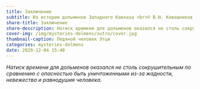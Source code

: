 ```yaml
---
title: Заключение
subtitle: Из истории дольменов Западного Кавказа <br>© В.Н. Ковешников
share-title: Заключение
share-description: Натиск времени для дольменов оказался не столь сокрушительным по сравнению с опасностью быть уничтоженными из-за жадности, невежества и равнодушия человека.
cover-img: /img/mysteries-dolmens/outro/cover.jpg
thumbnail-caption: Ледяной человек Этци
categories: mysteries-dolmens
date: 2020-12-04 15:40
---
```

_Натиск времени для дольменов оказался не столь сокрушительным по сравнению с опасностью быть уничтоженными из-за жадности, невежества и равнодушия человека._
